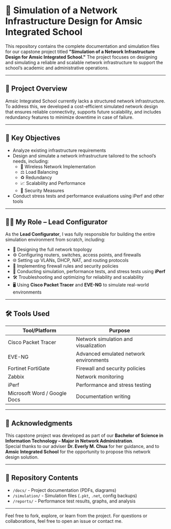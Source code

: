# 📡 Simulation of a Network Infrastructure Design for Amsic Integrated School

This repository contains the complete documentation and simulation files for our capstone project titled **"Simulation of a Network Infrastructure Design for Amsic Integrated School."** The project focuses on designing and simulating a reliable and scalable network infrastructure to support the school’s academic and administrative operations.

---

## 📘 Project Overview

Amsic Integrated School currently lacks a structured network infrastructure. To address this, we developed a cost-efficient simulated network design that ensures reliable connectivity, supports future scalability, and includes redundancy features to minimize downtime in case of failure.

---

## 🎯 Key Objectives

- Analyze existing infrastructure requirements  
- Design and simulate a network infrastructure tailored to the school’s needs, including:  
  - 📶 Wireless Network Implementation  
  - ⚖️ Load Balancing  
  - ♻️ Redundancy  
  - 📈 Scalability and Performance  
  - 🔐 Security Measures  
- Conduct stress tests and performance evaluations using iPerf and other tools

---

## 👨‍💻 My Role – Lead Configurator

As the **Lead Configurator**, I was fully responsible for building the entire simulation environment from scratch, including:

- 🧠 Designing the full network topology  
- ⚙️ Configuring routers, switches, access points, and firewalls  
- 🌐 Setting up VLANs, DHCP, NAT, and routing protocols  
- 🔐 Implementing firewall rules and security policies  
- 🧪 Conducting simulation, performance tests, and stress tests using **iPerf**  
- 🛠️ Troubleshooting and optimizing for reliability and scalability  
- 🖥️ Using **Cisco Packet Tracer** and **EVE-NG** to simulate real-world environments

---

## 🛠️ Tools Used

| Tool/Platform        | Purpose                                 |
|----------------------|-----------------------------------------|
| Cisco Packet Tracer  | Network simulation and visualization    |
| EVE-NG               | Advanced emulated network environments  |
| Fortinet FortiGate   | Firewall and security policies          |
| Zabbix               | Network monitoring                      |
| iPerf                | Performance and stress testing          |
| Microsoft Word / Google Docs | Documentation writing           |

---

## 🙏 Acknowledgments

This capstone project was developed as part of our **Bachelor of Science in Information Technology – Major in Network Administration**.  
Special thanks to our adviser **Dr. Everly M. Chua** for her guidance, and to **Amsic Integrated School** for the opportunity to propose this network design solution.

---

## 📂 Repository Contents

- `/docs/` - Project documentation (PDFs, diagrams)  
- `/simulation/` - Simulation files (`.pkt`, `.net`, config backups)  
- `/reports/` - Performance test results, graphs, and analysis  

---

Feel free to fork, explore, or learn from the project. For questions or collaborations, feel free to open an issue or contact me.

